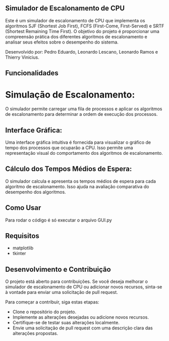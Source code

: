 ## Simulador de Escalonamento de CPU
Este é um simulador de escalonamento de CPU que implementa os algoritmos SJF (Shortest Job First), FCFS (First-Come, First-Served) e SRTF (Shortest Remaining Time First). O objetivo do projeto é proporcionar uma compreensão prática dos diferentes algoritmos de escalonamento e analisar seus efeitos sobre o desempenho do sistema.

Desenvolvido por: Pedro Eduardo, Leonardo Lescano, Leonardo Ramos e Thierry Vinicius.

## Funcionalidades
# Simulação de Escalonamento: 
O simulador permite carregar uma fila de processos e aplicar os algoritmos de escalonamento para determinar a ordem de execução dos processos.

## Interface Gráfica: 
Uma interface gráfica intuitiva é fornecida para visualizar o gráfico de tempo dos processos que ocuparão a CPU. Isso permite uma representação visual do comportamento dos algoritmos de escalonamento.

## Cálculo dos Tempos Médios de Espera: 
O simulador calcula e apresenta os tempos médios de espera para cada algoritmo de escalonamento. Isso ajuda na avaliação comparativa do desempenho dos algoritmos.

## Como Usar
Para rodar o código é só executar o arquivo GUI.py

## Requisitos 
- matplotlib
- tkinter

## Desenvolvimento e Contribuição
O projeto está aberto para contribuições. Se você deseja melhorar o simulador de escalonamento de CPU ou adicionar novos recursos, sinta-se à vontade para enviar uma solicitação de pull request.

Para começar a contribuir, siga estas etapas:

- Clone o repositório do projeto.
- Implemente as alterações desejadas ou adicione novos recursos.
- Certifique-se de testar suas alterações localmente.
- Envie uma solicitação de pull request com uma descrição clara das alterações propostas.
